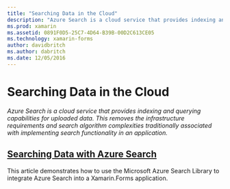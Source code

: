 ```yaml
---
title: "Searching Data in the Cloud"
description: "Azure Search is a cloud service that provides indexing and querying capabilities for uploaded data. This removes the infrastructure requirements and search algorithm complexities traditionally associated with implementing search functionality in an application."
ms.prod: xamarin
ms.assetid: 0891F0D5-25C7-4D64-B39B-00D2C613CE05
ms.technology: xamarin-forms
author: davidbritch
ms.author: dabritch
ms.date: 12/05/2016
---
```


# Searching Data in the Cloud

_Azure Search is a cloud service that provides indexing and querying capabilities for uploaded data. This removes the infrastructure requirements and search algorithm complexities traditionally associated with implementing search functionality in an application._

## [Searching Data with Azure Search](azure-search.md)

This article demonstrates how to use the Microsoft Azure Search Library to integrate Azure Search into a Xamarin.Forms application.


